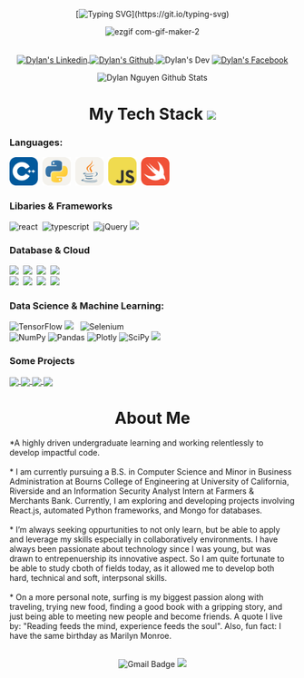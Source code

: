 <div id="header" align="center">
  
[![Typing SVG](https://readme-typing-svg.herokuapp.com?font=comfortaa&color=FFFFF&size=24&width=500&lines=Hi!+I'm+Dylan..;A+computer+science+undergrad..;A+full-stack+developer..;A+cybersecurity+intern..;An+open+source+contributor..;An+entrepreneur+with+both+technical+&+interpersonal+skills!)](https://git.io/typing-svg)

  ![ezgif com-gif-maker-2](https://user-images.githubusercontent.com/93560178/177009718-305ac31c-9d1f-46ef-9a21-55de1260fd86.gif)

 <div id="header" align="center">
  <img src="https://komarev.com/ghpvc/?username=thedigitalchief&style=flat-square&color=blue" alt=""/> <br>
<a href="https://www.linkedin.com/in/dylanhnguyen/">
  <img align="center" alt="Dylan's Linkedin" width="102px" height = "102px" src="https://img.shields.io/badge/Linkedin-0A66C2?style=for-the-badge&logo=Linkedin&logoColor=white" />
</a>

<a href="https://github.com/thedigitalchief">
  <img align="center" alt="Dylan's Github" width="92px" height = "92px"src="https://img.shields.io/badge/Github-181717?style=for-the-badge&logo=Github&logoColor=white" />
</a>

  <img align="center" alt="Dylan's Dev" width="85px" height = "85px" src="https://img.shields.io/badge/dev.to-0A0A0A?style=for-the-badge&logo=dev.to&logoColor=white" /> 

<a href="https://www.facebook.com/dylannguyenn/" >
  <img align="center" alt="Dylan's Facebook" width="102px" height = "102px" src="https://img.shields.io/badge/Facebook-1877F2?style=for-the-badge&logo=facebook&logoColor=white" />
</a>

![Dylan Nguyen Github Stats](https://github-readme-stats.vercel.app/api?username=thedigitalchief&theme=nord&show_icons=true&count_private=true)

 </div>


#  My Tech Stack <img src = "https://media2.giphy.com/media/QssGEmpkyEOhBCb7e1/giphy.gif?cid=ecf05e47a0n3gi1bfqntqmob8g9aid1oyj2wr3ds3mg700bl&rid=giphy.gif" width = 3%> 

<div align = "left">

### Languages:

  <img src="https://github.com/tandpfun/skill-icons/blob/main/icons/CPP.svg" title="C++" alt="C++" width="50px" height="50px"/>&nbsp;
  <img src="https://github.com/tandpfun/skill-icons/blob/main/icons/Python-Light.svg" title="Python" alt="Python" width="50px" height="50px"/>&nbsp;
  <img src="https://github.com/tandpfun/skill-icons/blob/main/icons/Java-Light.svg" title="Java" alt="Python" width="50px" height="50px"/>&nbsp;
  <img src="https://github.com/tandpfun/skill-icons/blob/main/icons/JavaScript.svg" title="JavaScript" alt="JavaScript" width="50px" height="50px"/>&nbsp;
  <img src = "https://github.com/tandpfun/skill-icons/blob/main/icons/Swift.svg" title="Swift/SwiftUI" alt="Swift" width="50px" height="50px"/>&nbsp;
  
### Libaries & Frameworks
<img alt="react" src="https://img.shields.io/badge/React-20232A?style=for-the-badge&logo=react&logoColor=61DAFB"/>&nbsp;
<img alt="typescript" src="https://img.shields.io/badge/typescript-007ACC.svg?&style=for-the-badge&logo=typescript&logoColor=fff" />&nbsp;
![jQuery](https://img.shields.io/badge/jquery-%230769AD.svg?style=for-the-badge&logo=jquery&logoColor=white)
<img src="https://img.shields.io/badge/Django-092E20?style=for-the-badge&logo=django&logoColor=green" />
<br>
  
 ### Database & Cloud
 <img src="https://img.shields.io/badge/node.js-90C53F.svg?&style=for-the-badge&logo=node.js&logoColor=fff" />&nbsp;
 <img src="https://img.shields.io/badge/Express.js-000000?style=for-the-badge&logo=express&logoColor=white" />&nbsp;
 <img src="https://img.shields.io/badge/MySQL-005C84?style=for-the-badge&logo=mysql&logoColor=white" />&nbsp;
 <img src="https://img.shields.io/badge/mongodb-26A944.svg?&style=for-the-badge&logo=mongodb&logoColor=fff" />&nbsp; <br>
 <img src=" https://img.shields.io/badge/firebase-ffca28?style=for-the-badge&logo=firebase&logoColor=black" />&nbsp; 
 <img src="https://img.shields.io/badge/Amazon_AWS-FF9900?style=for-the-badge&logo=amazonaws&logoColor=white" />&nbsp;
 <img src="https://img.shields.io/badge/Heroku-430098?style=for-the-badge&logo=heroku&logoColor=white" />&nbsp;
 <img src="https://img.shields.io/badge/Postman-FF6C37?style=for-the-badge&logo=Postman&logoColor=white" />
<br>

### Data Science & Machine Learning:
![TensorFlow](https://img.shields.io/badge/TensorFlow-%23FF6F00.svg?style=for-the-badge&logo=TensorFlow&logoColor=white)
 <img src = "https://img.shields.io/badge/Puppeteer-40B5A4?style=for-the-badge&logo=Puppeteer&logoColor=white" /> &nbsp;
![Selenium](https://img.shields.io/badge/-selenium-%43B02A?style=for-the-badge&logo=selenium&logoColor=white) <br>
![NumPy](https://img.shields.io/badge/numpy-%23013243.svg?style=for-the-badge&logo=numpy&logoColor=white)
![Pandas](https://img.shields.io/badge/pandas-%23150458.svg?style=for-the-badge&logo=pandas&logoColor=white)
![Plotly](https://img.shields.io/badge/Plotly-%233F4F75.svg?style=for-the-badge&logo=plotly&logoColor=white)
![SciPy](https://img.shields.io/badge/SciPy-%230C55A5.svg?style=for-the-badge&logo=scipy&logoColor=%white)
<img src = "https://img.shields.io/badge/scikit_learn-F7931E?style=for-the-badge&logo=scikit-learn&logoColor=white" />
<br>

### Some Projects
<a href="https://github.com/thedigitalchief/dylanhnguyen.com">
  <img align="center" src="https://github-readme-stats.vercel.app/api/pin/?username=thedigitalchief&repo=dylanhnguyen.com" width="400" />
</a>

<a href="https://github.com/thedigitalchief/Sherlock-Scan">
  <img align="center" src="https://github-readme-stats.vercel.app/api/pin/?username=thedigitalchief&repo=Sherlock-Scan" width="400" />
</a>

 <a href="https://github.com/thedigitalchief/coursaholic">
  <img align="center" src="https://github-readme-stats.vercel.app/api/pin/?username=thedigitalchief&repo=coursaholic" width="400" />
</a>

 <a href="https://github.com/thedigitalchief/ML-RealEstate-Predictor">
  <img align="center" src="https://github-readme-stats.vercel.app/api/pin/?username=thedigitalchief&repo=ML-RealEstate-Predictor" width="400" />
</a>
 </div>
<p>

# About Me
<div align = "left">
*A highly driven undergraduate learning and working relentlessly to develop impactful code. <br><br>
* I am currently pursuing a B.S. in Computer Science and Minor in Business Administration at Bourns College of Engineering at University of California, Riverside and an Information Security Analyst Intern at Farmers & Merchants Bank. Currently, I am exploring and developing projects involving React.js, automated Python frameworks, and Mongo for databases. <br><br>
* I’m always seeking oppurtunities to not only learn, but be able to apply and leverage my skills especially in collaboratively environments. I have always been passionate about technology since I was young, but was drawn to entrepenuership its innovative aspect. So I am quite fortunate to be able to study cboth of fields today, as it allowed me to develop both hard, technical and soft, interpsonal skills.<br><br>
* On a more personal note, surfing is my biggest passion along with traveling, trying new food, finding a good book with a gripping story, and just being able to meeting new people and become friends. A quote I live by: "Reading feeds the mind, experience feeds the soul". Also, fun fact: I have the same birthday as Marilyn Monroe. <br><br>
</div>


<div align = "center">

![Gmail Badge](https://img.shields.io/badge/-me@dylanhnguyen.com-c14438?style=flat-square&logo=Gmail&logoColor=white&link=mailto:me@dylanhnguyen.com)
<a href = "https://dylanhnguyen.com"><img src = https://img.shields.io/badge/portfolio website-blue></div>                            
</a> 

